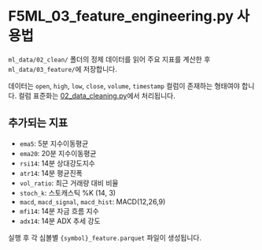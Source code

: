 # F5ML_03_feature_engineering.py 사용법

`ml_data/02_clean/` 폴더의 정제 데이터를 읽어 주요 지표를 계산한 후
`ml_data/03_feature/`에 저장합니다.

데이터는 `open`, `high`, `low`, `close`, `volume`, `timestamp` 컬럼이 존재하는
형태여야 합니다. 컬럼 표준화는 [02_data_cleaning.py](f5ml_data_cleaning.md)에서
처리됩니다.

## 추가되는 지표
- `ema5`: 5분 지수이동평균
- `ema20`: 20분 지수이동평균
- `rsi14`: 14분 상대강도지수
- `atr14`: 14분 평균진폭
- `vol_ratio`: 최근 거래량 대비 비율
- `stoch_k`: 스토캐스틱 %K (14, 3)
- `macd`, `macd_signal`, `macd_hist`: MACD(12,26,9)
- `mfi14`: 14분 자금 흐름 지수
- `adx14`: 14분 ADX 추세 강도

실행 후 각 심볼별 `{symbol}_feature.parquet` 파일이 생성됩니다.

